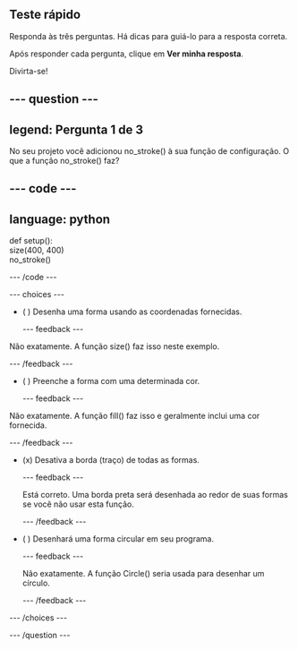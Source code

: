 ## Teste rápido

Responda às três perguntas. Há dicas para guiá-lo para a resposta correta.

Após responder cada pergunta, clique em **Ver minha resposta**.

Divirta-se!

--- question ---
---
legend: Pergunta 1 de 3
---
No seu projeto você adicionou no_stroke() à sua função de configuração. O que a função no_stroke() faz?

--- code ---
---
language: python
---

def setup():   
  size(400, 400)      
  no_stroke()

--- /code ---

--- choices ---

- ( ) Desenha uma forma usando as coordenadas fornecidas.

  --- feedback ---

Não exatamente. A função size() faz isso neste exemplo.

  --- /feedback ---

- ( ) Preenche a forma com uma determinada cor.

  --- feedback ---

Não exatamente. A função fill() faz isso e geralmente inclui uma cor fornecida.

  --- /feedback ---

- (x) Desativa a borda (traço) de todas as formas.

  --- feedback ---

  Está correto. Uma borda preta será desenhada ao redor de suas formas se você não usar esta função.

  --- /feedback ---

- ( ) Desenhará uma forma circular em seu programa.

  --- feedback ---

  Não exatamente. A função Circle() seria usada para desenhar um círculo.

  --- /feedback ---

--- /choices ---

--- /question ---
